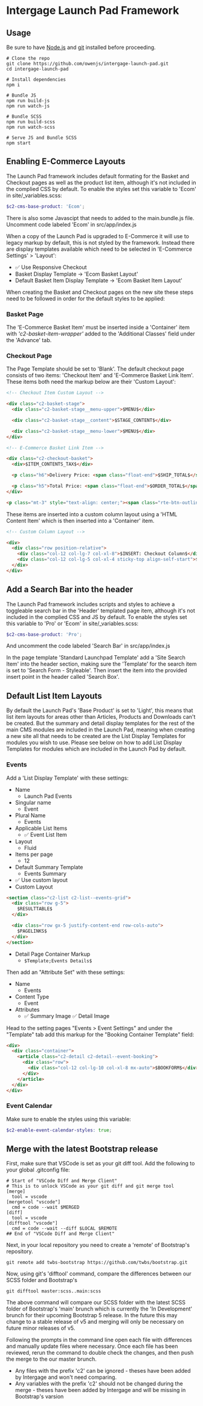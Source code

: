 # Intergage Launch Pad Framework

## Usage
Be sure to have [Node.js](https://nodejs.org/) and [git](https://git-scm.com/) installed before proceeding.
```
# Clone the repo
git clone https://github.com/owenjs/intergage-launch-pad.git
cd intergage-launch-pad

# Install dependencies
npm i

# Bundle JS
npm run build-js
npm run watch-js

# Bundle SCSS
npm run build-scss
npm run watch-scss

# Serve JS and Bundle SCSS
npm start
```

## Enabling E-Commerce Layouts
The Launch Pad framework includes default formating for the Basket and Checkout pages as well as the product list item, although it's not included in the complied CSS by default. To enable the styles set this variable to 'Ecom' in site/_variables.scss:
```scss
$c2-cms-base-product: 'Ecom';
```
There is also some Javascipt that needs to added to the main.bundle.js file. Uncomment code labeled 'Ecom' in src/app/index.js

When a copy of the Launch Pad is upgraded to E-Commerce it will use to legacy markup by default, this is not styled by the framework. Instead there are display templates available which need to be selected in 'E-Commerce Settings' > 'Layout':
- ✅ Use Responsive Checkout
- Basket Display Template -> 'Ecom Basket Layout'
- Default Basket Item Display Template -> 'Ecom Basket Item Layout'

When creating the Basket and Checkout pages on the new site these steps need to be followed in order for the default styles to be applied:

### Basket Page
The 'E-Commerce Basket Item' must be inserted inside a 'Container' item with *'c2-basket-item-wrapper'* added to the 'Additional Classes' field under the 'Advance' tab.

### Checkout Page
The Page Template should be set to 'Blank'. The default checkout page consists of two items: 'Checkout Item' and 'E-Commerce Basket Link Item'. These items both need the markup below are their 'Custom Layout':
```html
<!-- Checkout Item Custom Layout -->

<div class="c2-basket-stage">
  <div class="c2-basket-stage__menu-upper">$MENU$</div>

  <div class="c2-basket-stage__content">$STAGE_CONTENT$</div>

  <div class="c2-basket-stage__menu-lower">$MENU$</div>
</div>
```
```html
<!-- E-Commerce Basket Link Item -->

<div class="c2-checkout-basket">
  <div>$ITEM_CONTENTS_TAX$</div>

  <p class="h6">Delivery Price: <span class="float-end">$SHIP_TOTAL$</span></p>

  <p class="h5">Total Price: <span class="float-end">$ORDER_TOTAL$</span></p>
</div>

<p class="mt-3" style="text-align: center;"><span class="rte-btn-outline-primary">Return to your basket</span></p>
```
These items are inserted into a custom column layout using a 'HTML Content Item' which is then inserted into a 'Container' item.
```html
<!-- Custom Column Layout -->

<div>
  <div class="row position-relative">
    <div class="col-12 col-lg-7 col-xl-8">$INSERT: Checkout Column$</div>
    <div class="col-12 col-lg-5 col-xl-4 sticky-top align-self-start">$INSERT: Basket Column$</div>
  </div>
</div>
```

## Add a Search Bar into the header
The Launch Pad framework includes scripts and styles to achieve a toggleable  search bar in the 'Header' templated page item, although it's not included in the complied CSS and JS by default. To enable the styles set this variable to 'Pro' or 'Ecom' in site/_variables.scss:
```scss
$c2-cms-base-product: 'Pro';
```
And uncomment the code labeled 'Search Bar' in src/app/index.js

In the page template 'Standard Launchpad Template' add a 'Site Search Item' into the header section, making sure the 'Template' for the search item is set to 'Search Form - Styleable'. Then insert the item into the provided insert point in the header called 'Search Box'.

## Default List Item Layouts
By default the Launch Pad's 'Base Product' is set to 'Light', this means that list item layouts for areas other than Articles, Products and Downloads can't be created. But the summary and detail display templates for the rest of the main CMS modules are included in the Launch Pad, meaning when creating a new site all that needs to be created are the List Display Templates for modules you wish to use. Please see below on how to add List Display Templates for modules which are included in the Launch Pad by default.

### Events
Add a 'List Display Template' with these settings:
- Name
  - Launch Pad Events
- Singular name
  - Event
- Plural Name
  - Events
- Applicable List Items
  - ✅ Event List Item
- Layout
  - Fluid
- Items per page
  - 12
- Default Summary Template
  - Events Summary
- ✅ Use custom layout
- Custom Layout
```html
<section class="c2-list c2-list--events-grid">
  <div class="row g-5">
    $RESULTTABLE$
  </div>

  <div class="row gx-5 justify-content-end row-cols-auto">
    $PAGELINKS$
  </div>
</section>
```
- Detail Page Container Markup
  - `$Template;Events Details$`

Then add an "Attribute Set" with these settings:
- Name
  - Events
- Content Type
  - Event
- Attributes
  - ✅ Summary Image ✅ Detail Image

Head to the setting pages "Events > Event Settings" and under the "Template" tab add this markup for the "Booking Container Template" field:
```html
<div>
  <div class="container">
    <article class="c2-detail c2-detail--event-booking">
      <div class="row">
        <div class="col-12 col-lg-10 col-xl-8 mx-auto">$BOOKFORM$</div>
      </div>
    </article>
  </div>
</div>
```

### Event Calendar
Make sure to enable the styles using this variable:
```scss
$c2-enable-event-calendar-styles: true;
```

## Merge with the latest Bootstrap release
First, make sure that VSCode is set as your git diff tool. Add the following to your global .gitconfig file:
```
# Start of "VSCode Diff and Merge Client"
# This is to unlock VSCode as your git diff and git merge tool
[merge]
  tool = vscode
[mergetool "vscode"]
  cmd = code --wait $MERGED
[diff]
  tool = vscode
[difftool "vscode"]
  cmd = code --wait --diff $LOCAL $REMOTE
## End of "VSCode Diff and Merge Client"
```

Next, in your local repository you need to create a 'remote' of Bootstrap's repository.
```
git remote add twbs-bootstrap https://github.com/twbs/bootstrap.git
```
Now, using git's 'difftool' command, compare the differences between our SCSS folder and Bootstrap's
```
git difftool master:scss..main:scss
```
The above command will compare our SCSS folder with the latest SCSS folder of Bootstrap's 'main' brunch which is currently the 'In Development' brunch for their upcoming Bootstrap 5 release. In the future this may change to a stable release of v5 and merging will only be necessary on future minor releases of v5.

Following the prompts in the command line open each file with differences and manually update files where necessary. Once each file has been reviewed, rerun the command to double check the changes, and then push the merge to the our master brunch.
 - Any files with the prefix 'c2' can be ignored - theses have been added by Intergage and won't need comparing.
 - Any variables with the prefix 'c2' should not be changed during the merge - theses have been added by Intergage and will be missing in Bootstrap's varsion
